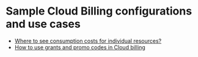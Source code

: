 # Sample Cloud Billing configurations and use cases

* [Where to see consumption costs for individual resources?](how-to-view-separate-resource-consumption.md)
* [How to use grants and promo codes in Cloud billing](promocodes-and-grants-features-in-billing.md)